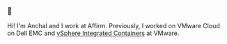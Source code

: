 ### 👋

Hi! I'm Anchal and I work at Affirm. Previously, I worked on VMware Cloud on Dell EMC and [vSphere Integrated Containers](https://github.com/vmware/vic) at VMware.

<!--
**anchal-agrawal/anchal-agrawal** is a ✨ _special_ ✨ repository because its `README.md` (this file) appears on your GitHub profile.

Here are some ideas to get you started:

- 🔭 I’m currently working on ...
- 🌱 I’m currently learning ...
- 👯 I’m looking to collaborate on ...
- 🤔 I’m looking for help with ...
- 💬 Ask me about ...
- 📫 How to reach me: ...
- 😄 Pronouns: ...
- ⚡ Fun fact: ...
-->

